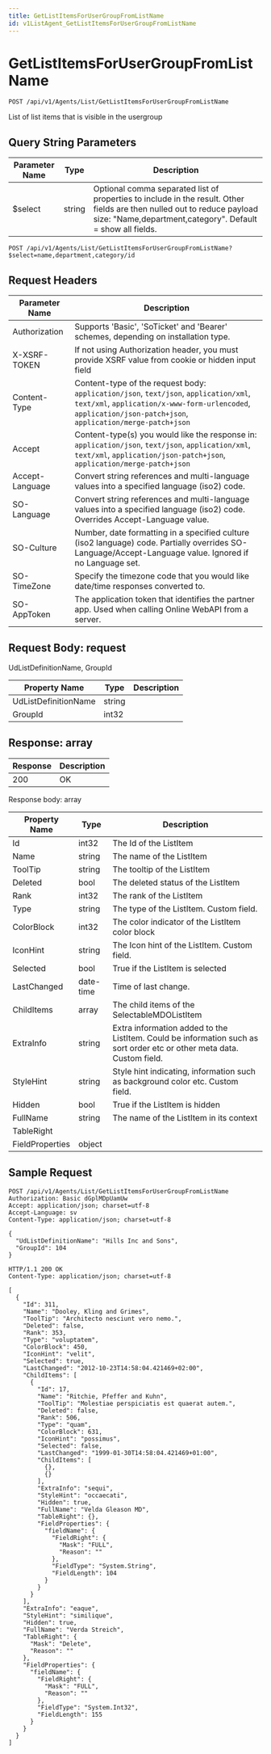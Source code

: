 ```yaml
---
title: GetListItemsForUserGroupFromListName
id: v1ListAgent_GetListItemsForUserGroupFromListName
---
```


# GetListItemsForUserGroupFromListName

```http
POST /api/v1/Agents/List/GetListItemsForUserGroupFromListName
```

List of list items that is visible in the usergroup







## Query String Parameters

| Parameter Name | Type |  Description |
|----------------|------|--------------|
| $select | string |  Optional comma separated list of properties to include in the result. Other fields are then nulled out to reduce payload size: "Name,department,category". Default = show all fields. |

```http
POST /api/v1/Agents/List/GetListItemsForUserGroupFromListName?$select=name,department,category/id
```


## Request Headers

| Parameter Name | Description |
|----------------|-------------|
| Authorization  | Supports 'Basic', 'SoTicket' and 'Bearer' schemes, depending on installation type. |
| X-XSRF-TOKEN   | If not using Authorization header, you must provide XSRF value from cookie or hidden input field |
| Content-Type | Content-type of the request body: `application/json`, `text/json`, `application/xml`, `text/xml`, `application/x-www-form-urlencoded`, `application/json-patch+json`, `application/merge-patch+json` |
| Accept         | Content-type(s) you would like the response in: `application/json`, `text/json`, `application/xml`, `text/xml`, `application/json-patch+json`, `application/merge-patch+json` |
| Accept-Language | Convert string references and multi-language values into a specified language (iso2) code. |
| SO-Language | Convert string references and multi-language values into a specified language (iso2) code. Overrides Accept-Language value. |
| SO-Culture | Number, date formatting in a specified culture (iso2 language) code. Partially overrides SO-Language/Accept-Language value. Ignored if no Language set. |
| SO-TimeZone | Specify the timezone code that you would like date/time responses converted to. |
| SO-AppToken | The application token that identifies the partner app. Used when calling Online WebAPI from a server. |

## Request Body: request  

UdListDefinitionName, GroupId 

| Property Name | Type |  Description |
|----------------|------|--------------|
| UdListDefinitionName | string |  |
| GroupId | int32 |  |


## Response: array



| Response | Description |
|----------------|-------------|
| 200 | OK |

Response body: array

| Property Name | Type |  Description |
|----------------|------|--------------|
| Id | int32 | The Id of the ListItem |
| Name | string | The name of the ListItem |
| ToolTip | string | The tooltip of the ListItem |
| Deleted | bool | The deleted status of the ListItem |
| Rank | int32 | The rank of the ListItem |
| Type | string | The type of the ListItem. Custom field. |
| ColorBlock | int32 | The color indicator of the ListItem color block |
| IconHint | string | The Icon hint of the ListItem. Custom field. |
| Selected | bool | True if the ListItem is selected |
| LastChanged | date-time | Time of last change. |
| ChildItems | array | The child items of the SelectableMDOListItem |
| ExtraInfo | string | Extra information added to the ListItem. Could be information such as sort order etc or other meta data. Custom field. |
| StyleHint | string | Style hint indicating, information such as background color etc. Custom field. |
| Hidden | bool | True if the ListItem is hidden |
| FullName | string | The name of the ListItem in its context |
| TableRight |  |  |
| FieldProperties | object |  |

## Sample Request

```http!
POST /api/v1/Agents/List/GetListItemsForUserGroupFromListName
Authorization: Basic dGplMDpUamUw
Accept: application/json; charset=utf-8
Accept-Language: sv
Content-Type: application/json; charset=utf-8

{
  "UdListDefinitionName": "Hills Inc and Sons",
  "GroupId": 104
}
```

```http_
HTTP/1.1 200 OK
Content-Type: application/json; charset=utf-8

[
  {
    "Id": 311,
    "Name": "Dooley, Kling and Grimes",
    "ToolTip": "Architecto nesciunt vero nemo.",
    "Deleted": false,
    "Rank": 353,
    "Type": "voluptatem",
    "ColorBlock": 450,
    "IconHint": "velit",
    "Selected": true,
    "LastChanged": "2012-10-23T14:58:04.421469+02:00",
    "ChildItems": [
      {
        "Id": 17,
        "Name": "Ritchie, Pfeffer and Kuhn",
        "ToolTip": "Molestiae perspiciatis est quaerat autem.",
        "Deleted": false,
        "Rank": 506,
        "Type": "quam",
        "ColorBlock": 631,
        "IconHint": "possimus",
        "Selected": false,
        "LastChanged": "1999-01-30T14:58:04.421469+01:00",
        "ChildItems": [
          {},
          {}
        ],
        "ExtraInfo": "sequi",
        "StyleHint": "occaecati",
        "Hidden": true,
        "FullName": "Velda Gleason MD",
        "TableRight": {},
        "FieldProperties": {
          "fieldName": {
            "FieldRight": {
              "Mask": "FULL",
              "Reason": ""
            },
            "FieldType": "System.String",
            "FieldLength": 104
          }
        }
      }
    ],
    "ExtraInfo": "eaque",
    "StyleHint": "similique",
    "Hidden": true,
    "FullName": "Verda Streich",
    "TableRight": {
      "Mask": "Delete",
      "Reason": ""
    },
    "FieldProperties": {
      "fieldName": {
        "FieldRight": {
          "Mask": "FULL",
          "Reason": ""
        },
        "FieldType": "System.Int32",
        "FieldLength": 155
      }
    }
  }
]
```